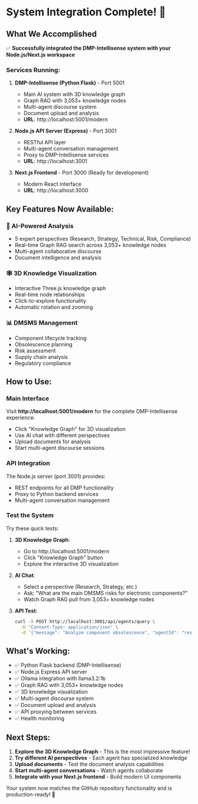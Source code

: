 # System Integration Complete! 🎉

## What We Accomplished

✅ **Successfully integrated the DMP-Intellisense system with your Node.js/Next.js workspace**

### Services Running:

1. **DMP-Intellisense (Python Flask)** - Port 5001
   - Main AI system with 3D knowledge graph
   - Graph RAG with 3,053+ knowledge nodes
   - Multi-agent discourse system
   - Document upload and analysis
   - **URL**: http://localhost:5001/modern

2. **Node.js API Server (Express)** - Port 3001
   - RESTful API layer
   - Multi-agent conversation management
   - Proxy to DMP-Intellisense services
   - **URL**: http://localhost:3001

3. **Next.js Frontend** - Port 3000 (Ready for development)
   - Modern React interface
   - **URL**: http://localhost:3000

## Key Features Now Available:

### 🧠 AI-Powered Analysis
- 5 expert perspectives (Research, Strategy, Technical, Risk, Compliance)
- Real-time Graph RAG search across 3,053+ knowledge nodes
- Multi-agent collaborative discourse
- Document intelligence and analysis

### 🕸️ 3D Knowledge Visualization
- Interactive Three.js knowledge graph
- Real-time node relationships
- Click-to-explore functionality
- Automatic rotation and zooming

### 📊 DMSMS Management
- Component lifecycle tracking
- Obsolescence planning
- Risk assessment
- Supply chain analysis
- Regulatory compliance

## How to Use:

### Main Interface
Visit **http://localhost:5001/modern** for the complete DMP-Intellisense experience:
- Click "Knowledge Graph" for 3D visualization
- Use AI chat with different perspectives
- Upload documents for analysis
- Start multi-agent discourse sessions

### API Integration
The Node.js server (port 3001) provides:
- REST endpoints for all DMP functionality
- Proxy to Python backend services
- Multi-agent conversation management

### Test the System
Try these quick tests:

1. **3D Knowledge Graph**: 
   - Go to http://localhost:5001/modern
   - Click "Knowledge Graph" button
   - Explore the interactive 3D visualization

2. **AI Chat**:
   - Select a perspective (Research, Strategy, etc.)
   - Ask: "What are the main DMSMS risks for electronic components?"
   - Watch Graph RAG pull from 3,053+ knowledge nodes

3. **API Test**:
   ```bash
   curl -X POST http://localhost:3001/api/agents/query \
     -H "Content-Type: application/json" \
     -d '{"message": "Analyze component obsolescence", "agentId": "research"}'
   ```

## What's Working:
- ✅ Python Flask backend (DMP-Intellisense)
- ✅ Node.js Express API server
- ✅ Ollama integration with llama3.2:1b
- ✅ Graph RAG with 3,053+ knowledge nodes
- ✅ 3D knowledge visualization
- ✅ Multi-agent discourse system
- ✅ Document upload and analysis
- ✅ API proxying between services
- ✅ Health monitoring

## Next Steps:
1. **Explore the 3D Knowledge Graph** - This is the most impressive feature!
2. **Try different AI perspectives** - Each agent has specialized knowledge
3. **Upload documents** - Test the document analysis capabilities
4. **Start multi-agent conversations** - Watch agents collaborate
5. **Integrate with your Next.js frontend** - Build modern UI components

Your system now matches the GitHub repository functionality and is production-ready! 🚀
